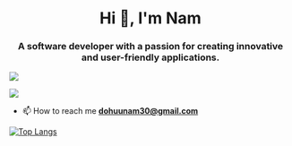 <h1 align="center">Hi 👋, I'm Nam</h1>
<h3 align="center">A software developer with a passion for creating innovative and user-friendly applications.</h3>
<img src="https://github-readme-stats.vercel.app/api?username=Ethan-30&theme=algolia&show_icons=true" />

![](./profile-3d-contrib/profile-night-view.svg)

- 📫 How to reach me **dohuunam30@gmail.com**

[![Top Langs](https://github-readme-stats.vercel.app/api/top-langs/?username=matatb30&layout=compact)](https://github.com/anuraghazra/github-readme-stats)
